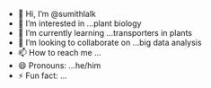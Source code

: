 - 👋 Hi, I’m @sumithlalk
- 👀 I’m interested in ...plant biology    
- 🌱 I’m currently learning ...transporters in plants
- 💞️ I’m looking to collaborate on ...big data analysis
- 📫 How to reach me ...
- 😄 Pronouns: ...he/him
- ⚡ Fun fact: ...

<!---
sumithlalk/sumithlalk is a ✨ special ✨ repository because its `README.md` (this file) appears on your GitHub profile.
You can click the Preview link to take a look at your changes.
--->
